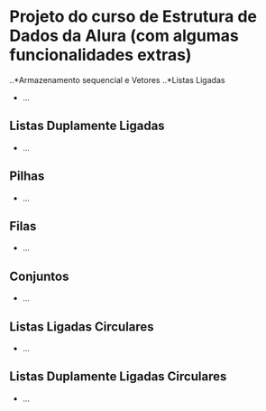 # Projeto do curso de Estrutura de Dados da Alura (com algumas funcionalidades extras)

..*Armazenamento sequencial e Vetores
..*Listas Ligadas
- ...

## Listas Duplamente Ligadas
- ...

## Pilhas
- ...

## Filas
- ...

## Conjuntos
- ...

## Listas Ligadas Circulares
- ...

## Listas Duplamente Ligadas Circulares
- ...
